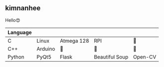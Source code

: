 ## kimnanhee

Hello😍

| Language |         |            |                |         |
| -------- | ------- | ---------- | -------------- | ------- |
| C        | Linux   | Atmega 128 | RPI            | 🍑       |
| C++      | Arduino | 🍑          | 🍑              | 🍑       |
| Python   | PyQt5   | Flask      | Beautiful Soup | Open-CV |

